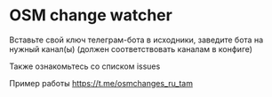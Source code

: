 # OSM change watcher

Вставьте свой ключ телеграм-бота в исходники, заведите бота на нужный канал(ы) (должен соответствовать каналам в конфиге)

Также ознакомьтесь со списком issues

Пример работы https://t.me/osmchanges_ru_tam
